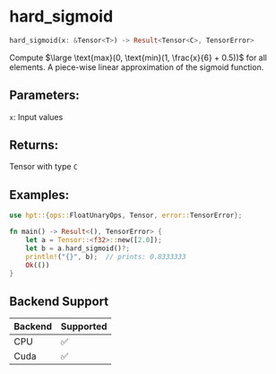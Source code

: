 # hard_sigmoid
```rust
hard_sigmoid(x: &Tensor<T>) -> Result<Tensor<C>, TensorError>
```
Compute $\large \text{max}(0, \text{min}(1, \frac{x}{6} + 0.5))$ for all elements. A piece-wise linear approximation of the sigmoid function.

## Parameters:
`x`: Input values

## Returns:
Tensor with type `C`

## Examples:
```rust
use hpt::{ops::FloatUnaryOps, Tensor, error::TensorError};

fn main() -> Result<(), TensorError> {
    let a = Tensor::<f32>::new([2.0]);
    let b = a.hard_sigmoid()?;
    println!("{}", b);  // prints: 0.8333333
    Ok(())
}
```
## Backend Support
| Backend | Supported |
|---------|-----------|
| CPU     | ✅         |
| Cuda    | ✅        |